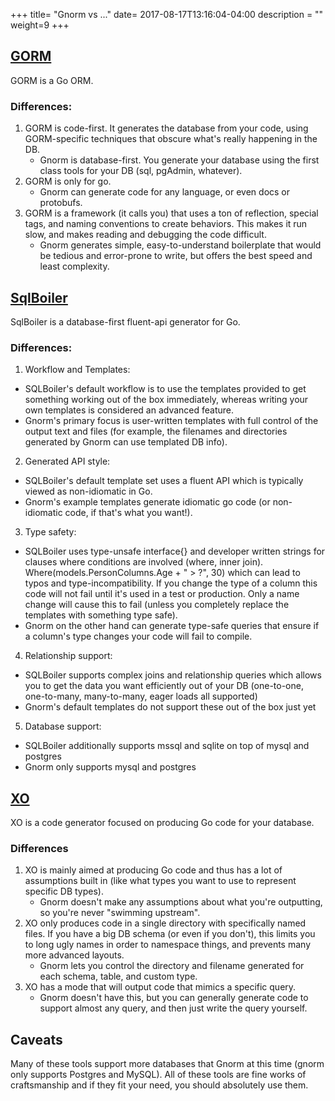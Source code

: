 +++
title= "Gnorm vs ..."
date= 2017-08-17T13:16:04-04:00
description = ""
weight=9
+++


## [GORM](https://github.com/jinzhu/gorm)

GORM is a Go ORM.  

### Differences:

1. GORM is code-first.  It generates the database from your code, using
   GORM-specific techniques that obscure what's really happening in the DB.
   - Gnorm is database-first.  You generate your database using the first class tools for your DB (sql, pgAdmin, whatever). 
1. GORM is only for go.  
    - Gnorm can generate code for any language, or even docs or protobufs.
1. GORM is a framework (it calls you) that uses a ton of reflection, special tags, and naming conventions to create behaviors.  This makes it run slow, and makes reading and debugging the code difficult.
    - Gnorm generates simple, easy-to-understand boilerplate that would be tedious and error-prone to write, but offers the best speed and least complexity.

## [SqlBoiler](https://github.com/volatiletech/sqlboiler) 

SqlBoiler is a database-first fluent-api generator for Go. 

### Differences:

1. Workflow and Templates:
* SQLBoiler's default workflow is to use the templates provided to get something working out of the box immediately, whereas writing your own templates is considered an advanced feature.
* Gnorm's primary focus is user-written templates with full control of the output text and files (for example, the filenames and directories generated by Gnorm can use templated DB info).
2. Generated API style:
* SQLBoiler's default template set uses a fluent API which is typically viewed as non-idiomatic in Go.
* Gnorm's example templates generate idiomatic go code (or non-idiomatic code, if that's what you want!).
3. Type safety:
* SQLBoiler uses type-unsafe interface{} and developer written strings for clauses where conditions are involved (where, inner join). Where(models.PersonColumns.Age + " > ?", 30) which can lead to typos and type-incompatibility. If you change the type of a column this code will not fail until it's used in a test or production. Only a name change will cause this to fail (unless you completely replace the templates with something type safe).
* Gnorm on the other hand can generate type-safe queries that ensure if a column's type changes your code will fail to compile.
4. Relationship support:
* SQLBoiler supports complex joins and relationship queries which allows you to get the data you want efficiently out of your DB (one-to-one, one-to-many, many-to-many, eager loads all supported)
* Gnorm's default templates do not support these out of the box just yet
5. Database support:
* SQLBoiler additionally supports mssql and sqlite on top of mysql and postgres
* Gnorm only supports mysql and postgres

## [XO](https://github.com/knq/xo) 

XO is a code generator focused on producing Go code for your database.

### Differences

1. XO is mainly aimed at producing Go code and thus has a lot of assumptions built in (like what types you want to use to represent specific DB types).
    - Gnorm doesn't make any assumptions about what you're outputting, so you're never "swimming upstream".
1. XO only produces code in a single directory with specifically named files. If you have a big DB schema (or even if you don't), this limits you to long ugly names in order to namespace things, and prevents many more advanced layouts.
    - Gnorm lets you control the directory and filename generated for each schema, table, and custom type.
1. XO has a mode that will output code that mimics a specific query.
    - Gnorm doesn't have this, but you can generally generate code to support almost any query, and then just write the query yourself.


## Caveats

Many of these tools support more databases that Gnorm at this time (gnorm only
supports Postgres and MySQL).  All of these tools are fine works of
craftsmanship and if they fit your need, you should absolutely use them.

